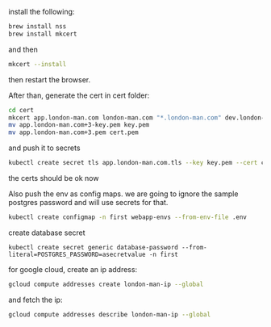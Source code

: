 install the following:
```bash
brew install nss
brew install mkcert
```
and then
```bash
mkcert --install
```
then restart the browser.

After than, generate the cert in cert folder:
```bash
cd cert
mkcert app.london-man.com london-man.com "*.london-man.com" dev.london-man.com
mv app.london-man.com+3-key.pem key.pem
mv app.london-man.com+3.pem cert.pem
```
and push it to secrets
```bash
kubectl create secret tls app.london-man.com.tls --key key.pem --cert cert.pem -n first
```

the certs should be ok now

Also push the env as config maps. we are going to ignore the sample postgres password and will use secrets for that.

```bash
kubectl create configmap -n first webapp-envs --from-env-file .env
```

create database secret
```
kubectl create secret generic database-password --from-literal=POSTGRES_PASSWORD=asecretvalue -n first
```

for google cloud, create an ip address:
```bash
gcloud compute addresses create london-man-ip --global
```
and fetch the ip:
```bash
gcloud compute addresses describe london-man-ip --global
```
